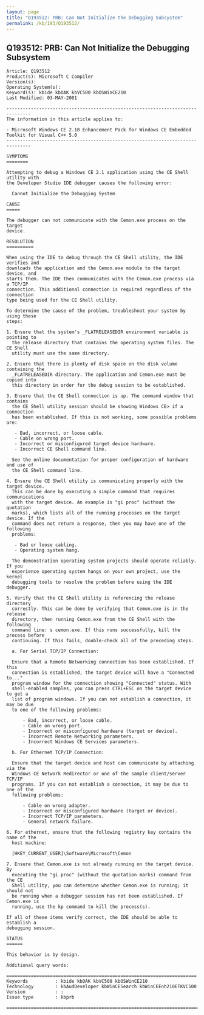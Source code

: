 ```yaml
---
layout: page
title: "Q193512: PRB: Can Not Initialize the Debugging Subsystem"
permalink: /kb/193/Q193512/
---
```


## Q193512: PRB: Can Not Initialize the Debugging Subsystem

	Article: Q193512
	Product(s): Microsoft C Compiler
	Version(s): 
	Operating System(s): 
	Keyword(s): kbide kbOAK kbVC500 kbOSWinCE210
	Last Modified: 03-MAY-2001
	
	-------------------------------------------------------------------------------
	The information in this article applies to:
	
	- Microsoft Windows CE 2.10 Enhancement Pack for Windows CE Embedded Toolkit for Visual C++ 5.0 
	-------------------------------------------------------------------------------
	
	SYMPTOMS
	========
	
	Attempting to debug a Windows CE 2.1 application using the CE Shell utility with
	the Developer Studio IDE debugger causes the following error:
	
	  Cannot Initialize the Debugging System
	
	CAUSE
	=====
	
	The debugger can not communicate with the Cemon.exe process on the target
	device.
	
	RESOLUTION
	==========
	
	When using the IDE to debug through the CE Shell utility, the IDE verifies and
	downloads the application and the Cemon.exe module to the target device, and
	starts them. The IDE then communicates with the Cemon.exe process via a TCP/IP
	connection. This additional connection is required regardless of the connection
	type being used for the CE Shell utility.
	
	To determine the cause of the problem, troubleshoot your system by using these
	steps:
	
	1. Ensure that the system's _FLATRELEASEDIR environment variable is pointing to
	  the release directory that contains the operating system files. The CE Shell
	  utility must use the same directory.
	
	2. Ensure that there is plenty of disk space on the disk volume containing the
	  _FLATRELEASEDIR directory. The application and Cemon.exe must be copied into
	  this directory in order for the debug session to be established.
	
	3. Ensure that the CE Shell connection is up. The command window that contains
	  the CE Shell utility session should be showing Windows CE> if a connection
	  has been established. If this is not working, some possible problems are:
	
	   - Bad, incorrect, or loose cable.
	   - Cable on wrong port.
	   - Incorrect or misconfigured target device hardware.
	   - Incorrect CE Shell command line.
	
	  See the online documentation for proper configuration of hardware and use of
	  the CE Shell command line.
	
	4. Ensure the CE Shell utility is communicating properly with the target device.
	  This can be done by executing a simple command that requires communications
	  with the target device. An example is "gi proc" (without the quotation
	  marks), which lists all of the running processes on the target device. If the
	  command does not return a response, then you may have one of the following
	  problems:
	
	   - Bad or loose cabling.
	   - Operating system hang.
	
	  The demonstration operating system projects should operate reliably. If you
	  experience operating system hangs on your own project, use the kernel
	  debugging tools to resolve the problem before using the IDE debugger.
	
	5. Verify that the CE Shell utility is referencing the release directory
	  correctly. This can be done by verifying that Cemon.exe is in the release
	  directory, then running Cemon.exe from the CE Shell with the following
	  command line: s cemon.exe. If this runs successfully, kill the process before
	  continuing. If this fails, double-check all of the preceding steps.
	
	  a. For Serial TCP/IP Connection:
	
	  Ensure that a Remote Networking connection has been established. If this
	  connection is established, the target device will have a "Connected to..."
	  program window for the connection showing "Connected" status. With
	  shell-enabled samples, you can press CTRL+ESC on the target device to get a
	  list of program windows. If you can not establish a connection, it may be due
	  to one of the following problems:
	
	      - Bad, incorrect, or loose cable.
	      - Cable on wrong port.
	      - Incorrect or misconfigured hardware (target or device).
	      - Incorrect Remote Networking parameters.
	      - Incorrect Windows CE Services parameters.
	
	  b. For Ethernet TCP/IP Connection:
	
	  Ensure that the target device and host can communicate by attaching via the
	  Windows CE Network Redirector or one of the sample client/server TCP/IP
	  programs. If you can not establish a connection, it may be due to one of the
	  following problems:
	
	      - Cable on wrong adapter.
	      - Incorrect or misconfigured hardware (target or device).
	      - Incorrect TCP/IP parameters.
	      - General network failure.
	
	6. For ethernet, ensure that the following registry key contains the name of the
	  host machine:
	
	  [HKEY_CURRENT_USER]\Software\Microsoft\Cemon
	
	7. Ensure that Cemon.exe is not already running on the target device. By
	  executing the "gi proc" (without the quotation marks) command from the CE
	  Shell utility, you can determine whether Cemon.exe is running; it should not
	  be running when a debugger session has not been established. If Cemon.exe is
	  running, use the kp command to kill the process(s).
	
	If all of these items verify correct, the IDE should be able to establish a
	debugging session.
	
	STATUS
	======
	
	This behavior is by design.
	
	Additional query words:
	
	======================================================================
	Keywords          : kbide kbOAK kbVC500 kbOSWinCE210 
	Technology        : kbAudDeveloper kbWinCESearch kbWinCEEnh210ETKVC500
	Version           : :
	Issue type        : kbprb
	
	=============================================================================
	
